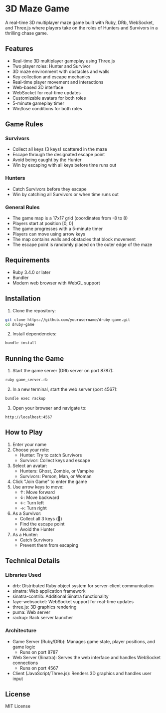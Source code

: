 # 3D Maze Game

A real-time 3D multiplayer maze game built with Ruby, DRb, WebSocket, and Three.js where players take on the roles of Hunters and Survivors in a thrilling chase game.

## Features

- Real-time 3D multiplayer gameplay using Three.js
- Two player roles: Hunter and Survivor
- 3D maze environment with obstacles and walls
- Key collection and escape mechanics
- Real-time player movement and interactions
- Web-based 3D interface
- WebSocket for real-time updates
- Customizable avatars for both roles
- 5-minute gameplay timer
- Win/lose conditions for both roles

## Game Rules

### Survivors
- Collect all keys (3 keys) scattered in the maze
- Escape through the designated escape point
- Avoid being caught by the Hunter
- Win by escaping with all keys before time runs out

### Hunters
- Catch Survivors before they escape
- Win by catching all Survivors or when time runs out

### General Rules
- The game map is a 17x17 grid (coordinates from -8 to 8)
- Players start at position [0, 0]
- The game progresses with a 5-minute timer
- Players can move using arrow keys
- The map contains walls and obstacles that block movement
- The escape point is randomly placed on the outer edge of the maze

## Requirements

- Ruby 3.4.0 or later
- Bundler
- Modern web browser with WebGL support

## Installation

1. Clone the repository:
```bash
git clone https://github.com/yourusername/druby-game.git
cd druby-game
```

2. Install dependencies:
```bash
bundle install
```

## Running the Game

1. Start the game server (DRb server on port 8787):
```bash
ruby game_server.rb
```

2. In a new terminal, start the web server (port 4567):
```bash
bundle exec rackup
```

3. Open your browser and navigate to:
```
http://localhost:4567
```

## How to Play

1. Enter your name
2. Choose your role:
   - Hunter: Try to catch Survivors
   - Survivor: Collect keys and escape
3. Select an avatar:
   - Hunters: Ghost, Zombie, or Vampire
   - Survivors: Person, Man, or Woman
4. Click "Join Game" to enter the game
5. Use arrow keys to move:
   - ↑: Move forward
   - ↓: Move backward
   - ←: Turn left
   - →: Turn right
6. As a Survivor:
   - Collect all 3 keys (💎)
   - Find the escape point
   - Avoid the Hunter
7. As a Hunter:
   - Catch Survivors
   - Prevent them from escaping

## Technical Details

### Libraries Used
- drb: Distributed Ruby object system for server-client communication
- sinatra: Web application framework
- sinatra-contrib: Additional Sinatra functionality
- faye-websocket: WebSocket support for real-time updates
- three.js: 3D graphics rendering
- puma: Web server
- rackup: Rack server launcher

### Architecture
- Game Server (Ruby/DRb): Manages game state, player positions, and game logic
  - Runs on port 8787
- Web Server (Sinatra): Serves the web interface and handles WebSocket connections
  - Runs on port 4567
- Client (JavaScript/Three.js): Renders 3D graphics and handles user input

## License

MIT License
